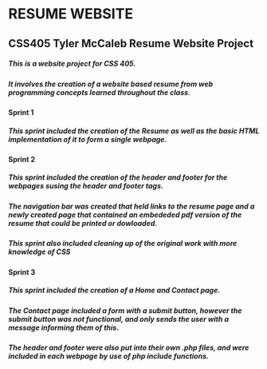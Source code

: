 # RESUME WEBSITE
## CSS405 Tyler McCaleb Resume Website Project


##### This is a website project for CSS 405.
##### It involves the creation of a website based resume from web programming concepts learned throughout the class.

#### Sprint 1
##### This sprint included the creation of the Resume as well as the basic HTML implementation of it to form a single webpage.

#### Sprint 2
##### This sprint included the creation of the header and footer for the webpages susing the header and footer tags.
##### The navigation bar was created that held links to the resume page and a newly created page that contained an embededed pdf version of the resume that could be printed or dowloaded.
##### This sprint also included cleaning up of the original work with more knowledge of CSS

#### Sprint 3
##### This sprint included the creation of a Home and Contact page.
##### The Contact page included a form with a submit button, however the submit button was not functional, and only sends the user with a message informing them of this.
##### The header and footer were also put into their own .php files, and were included in each webpage by use of php include functions.